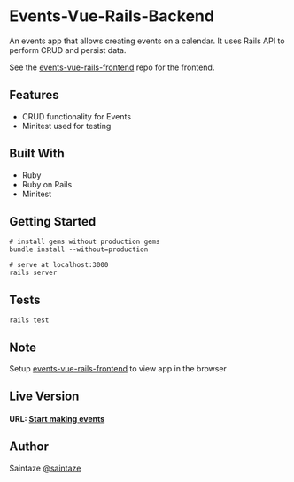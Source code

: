 # Events-Vue-Rails-Backend
An events app that allows creating events on a calendar. It uses Rails API to perform CRUD and persist data.

See the [events-vue-rails-frontend](https://github.com/saintaze/Events-Vue-Rails-Frontend) repo for the frontend.

## Features
+ CRUD functionality for Events
+ Minitest used for testing

## Built With
+ Ruby
+ Ruby on Rails 
+ Minitest

## Getting Started
```
# install gems without production gems
bundle install --without=production

# serve at localhost:3000
rails server
```
## Tests

```
rails test

```

## Note

Setup [events-vue-rails-frontend](https://github.com/saintaze/Events-Vue-Rails-Frontend) to view app in the browser

## Live Version
#### URL: [Start making events](https://events-vue-rails.herokuapp.com/)

## Author
Saintaze [@saintaze](https://github.com/saintaze/)
